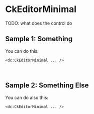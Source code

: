 # CkEditorMinimal

TODO: what does the control do

## Sample 1: Something

You can do this:

```DOTHTML
<dc:CkEditorMinimal ... />
```

<br />

## Sample 2: Something Else

You can do also this:

```DOTHTML
<dc:CkEditorMinimal ... />
```